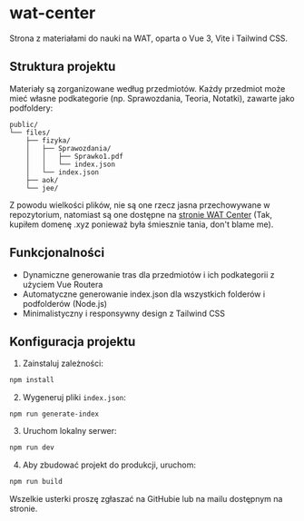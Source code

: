 # wat-center
Strona z materiałami do nauki na WAT, oparta o Vue 3, Vite i Tailwind CSS.

## Struktura projektu
Materiały są zorganizowane według przedmiotów. Każdy przedmiot może mieć własne podkategorie (np. Sprawozdania, Teoria, Notatki), zawarte jako podfoldery:
```
public/
└── files/
    ├── fizyka/
    │   ├── Sprawozdania/
    │   │   ├── Sprawko1.pdf
    │   │   └── index.json
    │   └── index.json
    ├── aok/
    └── jee/
```
Z powodu wielkości plików, nie są one rzecz jasna przechowywane w repozytorium, natomiast są one dostępne na [stronie WAT Center](https://wat.21152115.xyz) (Tak, kupiłem domenę .xyz ponieważ była śmiesznie tania, don't blame me).

## Funkcjonalności
- Dynamiczne generowanie tras dla przedmiotów i ich podkategorii z użyciem Vue Routera
- Automatyczne generowanie index.json dla wszystkich folderów i podfolderów (Node.js)
- Minimalistyczny i responsywny design z Tailwind CSS

## Konfiguracja projektu
1. Zainstaluj zależności:
```sh
npm install
```
2. Wygeneruj pliki ```index.json```:
```shell
npm run generate-index
```
3. Uruchom lokalny serwer:
```sh
npm run dev
```
4. Aby zbudować projekt do produkcji, uruchom:
```sh
npm run build
```

Wszelkie usterki proszę zgłaszać na GitHubie lub na mailu dostępnym na stronie.